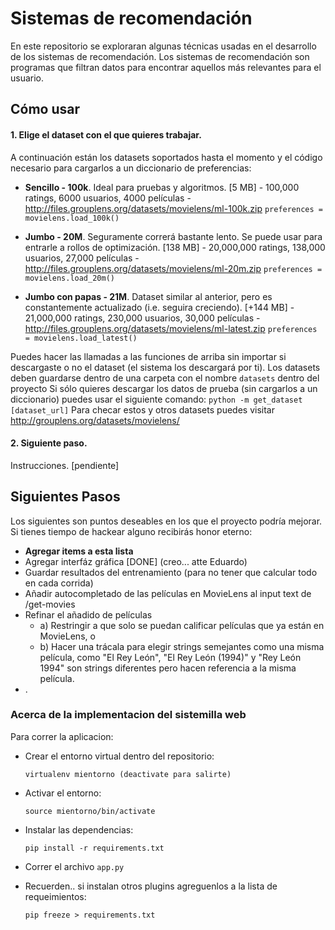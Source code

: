 Sistemas de recomendación
==========

En este repositorio se exploraran algunas técnicas usadas en el desarrollo de los sistemas de recomendación.
Los sistemas de recomendación son programas que filtran datos para encontrar aquellos más relevantes para el usuario.

## Cómo usar
#### 1. Elige el dataset con el que quieres trabajar.

A continuación están los datasets soportados hasta el momento y el código necesario para cargarlos a un diccionario de preferencias:

- **Sencillo - 100k**. Ideal para pruebas y algoritmos.
    [5 MB] - 100,000 ratings, 6000 usuarios, 4000 películas - http://files.grouplens.org/datasets/movielens/ml-100k.zip
    `preferences = movielens.load_100k()`

- **Jumbo - 20M**. Seguramente correrá bastante lento. Se puede usar para entrarle a rollos de optimización.
    [138 MB] - 20,000,000 ratings, 138,000 usuarios, 27,000 películas - http://files.grouplens.org/datasets/movielens/ml-20m.zip
    `preferences = movielens.load_20m()`

- **Jumbo con papas - 21M**. Dataset similar al anterior, pero es constantemente actualizado (i.e. seguira creciendo).
    [+144 MB] - 21,000,000 ratings, 230,000 usuarios, 30,000 películas - http://files.grouplens.org/datasets/movielens/ml-latest.zip
    `preferences = movielens.load_latest()`

Puedes hacer las llamadas a las funciones de arriba sin importar si descargaste o no el dataset (el sistema los descargará por ti).
Los datasets deben guardarse dentro de una carpeta con el nombre `datasets` dentro del proyecto
Si sólo quieres descargar los datos de prueba (sin cargarlos a un diccionario) puedes usar el siguiente comando:   `python -m get_dataset [dataset_url]`
Para checar estos y otros datasets puedes visitar http://grouplens.org/datasets/movielens/

#### 2. Siguiente paso.

Instrucciones. [pendiente]

## Siguientes Pasos
Los siguientes son puntos deseables en los que el proyecto podría mejorar. Si tienes tiempo de hackear alguno recibirás honor eterno:

- **Agregar items a esta lista**
- Agregar interfáz gráfica [DONE] (creo... atte Eduardo)
- Guardar resultados del entrenamiento (para no tener que calcular todo en cada corrida)
- Añadir autocompletado de las películas en MovieLens al input text de /get-movies
- Refinar el añadido de películas
  - a) Restringir a que solo se puedan calificar películas que ya están en MovieLens, o
  - b) Hacer una trácala para elegir strings semejantes como una misma película, como "El Rey León", "El Rey León (1994)" y "Rey León 1994" son strings diferentes pero hacen referencia a la misma película.
- .

### Acerca de la implementacion del sistemilla web
Para correr la aplicacion:
- Crear el entorno virtual dentro del repositorio:

    `virtualenv mientorno (deactivate para salirte)`
- Activar el entorno:

    `source mientorno/bin/activate`
- Instalar las dependencias:

    `pip install -r requirements.txt`
- Correr el archivo `app.py`
- Recuerden.. si instalan otros plugins agreguenlos a la lista de
requeimientos:

    `pip freeze > requirements.txt`
